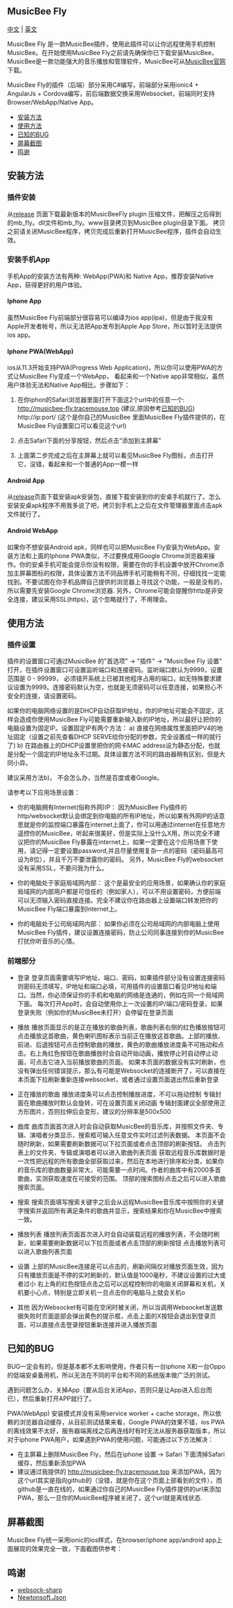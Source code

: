 ## MusicBee Fly ##

[中文](README-CN.md) | [英文](README.md)

MusicBee Fly 是一款MusicBee插件，使用此插件可以让你远程使用手机控制MusicBee。在开始使用MusicBee Fly之前请先确保你已下载安装MusicBee，MusicBee是一款功能强大的音乐播放和管理软件，MusicBee可从[MusicBee官网](http://323)下载。 

MusicBee Fly的插件（后端）部分采用C#编写，前端部分采用ionic4 + AngularJs + Cordova编写，前后端数据交换采用Websocket，前端同时支持Browser/WebApp/Native App。

- [安装方法](#安装方法)
- [使用方法](#使用方法)
- [已知的BUG](#已知的BUG)
- [屏幕截图](#屏幕截图)
- [鸣谢](#鸣谢)

## 安装方法 ##

### 插件安装 ###

从[release](https://github.com/tracemouse/MusicBeeFly/releases) 页面下载最新版本的MusicBeeFly plugin 压缩文件，把解压之后得到的mb_fly。dll文件和mb_fly。www目录拷贝到MusicBee plugin目录下面。 拷贝之前请关闭MusicBee程序，拷贝完成后重新打开MusicBee程序，插件会自动生效。

### 安装手机App ###

手机App的安装方法有两种: WebApp(PWA)和 Native App，推荐安装Native App，获得更好的用户体验。

#### Iphone App ####

虽然MusicBee Fly前端部分很容易可以编译为ios app(ipa)，但是由于我没有Apple开发者帐号，所以无法把App发布到Apple App Store，所以暂时无法提供ios app。

#### Iphone PWA(WebApp) ####

ios从11.3开始支持PWA(Progress Web Application)，所以你可以使用PWA的方式让MusicBee Fly变成一个WebApp， 看起来和一个Native app非常相似，虽然用户体验无法和Native App相比。步骤如下：
1) 在你iphon的Safari浏览器里面打开下面这2个url中的任意一个:
http://musicbee-fly.tracemouse.top  (建议,原因参考[已知的BUG](#已知的BUG))
http://ip:port/  (这个是你自己的MusicBee 里面MusicBee Fly插件提供的，在MusicBee Fly设置窗口可以看见这个url)

2) 点击Safari下面的分享按钮，然后点击“添加到主屏幕”

3) 上面第二步完成之后在主屏幕上就可以看见MusicBee Fly图标，点击打开它，没错，看起来和一个普通的App一模一样

#### Android App ####

从[release](https://github.com/tracemouse/MusicBeeFly/releases)页面下载安装apk安装包，直接下载安装到你的安桌手机就行了。怎么安装安桌apk程序不用我多说了吧，拷贝到手机上之后在文件管理器里面点击apk文件就行了。

#### Android WebApp ####

如果你不想安装Android apk，同样也可以把MusicBee Fly安装为WebApp。安装方法和上面的Iphone PWA类似，不过要换成用Google Chrome浏览器来操作。你的安桌手机可能会提示你没有权限，需要在你的手机设置中放开Chrome添加主屏幕图标的权限，具体设置方法不同品牌手机可能稍有不同，仔细找找一定能找到。不要试图在你手机品牌自己提供的浏览器上寻找这个功能，一般是没有的，所以需要先安装Google Chrome浏览器.
另外，Chrome可能会提醒你http是非安全连接，建议采用SSL(https)，这个忽略就行了，不用理会。


## 使用方法 ##

### 插件设置 ###

插件的设置窗口可通过MusicBee 的"首选项" -> "插件" -> "MusicBee Fly 设置" 打开，在插件设置窗口可设置监听端口和连接密码。监听端口默认为9999，设置范围是 0 - 99999， 必须错开系统上已被其他程序占用的端口，如无特殊要求建议设置为9999。连接密码默认为空，也就是无须密码可以任意连接，如果担心不安全的连接，请设置密码。

如果你的电脑网络设置的是DHCP自动获取IP地址，你的IP地址可能会不固定，这样会造成你使用MusicBee Fly可能需要重新输入新的IP地址，所以最好让把你的电脑设置为固定IP。设置固定IP有两个方法：
a) 直接在网络属性里面把IPV4的地址固定（设置之前先查看DHCP SERVE给你分配的参数，完全设置成一样的就行了) 
b) 在路由器上的DHCP设置里把你的网卡MAC address设为静态分配，也就是分配一个固定的IP地址永不过期。具体设置方法不同的路由器稍有区别，但是大同小异。

建议采用方法b)， 不会怎么办，当然是百度或者Google。

请参考以下应用场景设置：
- 你的电脑拥有Internet(俗称外网)IP：
因为MusicBee Fly插件的http/websocket默认会绑定到你电脑的所有IP地址，所以如果有外网IP的话意思就是你的监控端口暴露在internet上面了，你可以用通过internet在任意地方遥控你的MusicBee，听起来很美好，但是实际上没什么X用，所以完全不建议把你的MusicBee Fly暴露在internet上，如果一定要在这个应用场景下使用，请记得一定要设置password,并且尽量使用复杂一点的密码（密码最高可设为8位），并且千万不要泄露你的密码。
另外，MusicBee Fly的websocket没有采用SSL，不要问我为什么。

- 你的电脑处于家庭局域网内部：
这个是最安全的应用场景，如果确认你的家庭局域网的内部用户都是可信任的（例如家人），可以不用设置密码，方便前端可以无须输入密码直接连接。完全不建议你在路由器上设置端口转发把你的MusicBee Fly端口暴露到Internet上。

- 你的电脑处于公司局域网内部：
如果你必须在公司局域网的内部电脑上使用MusicBee Fly插件，建议设置连接密码，防止公司同事连接到你的MusicBee打扰你听音乐的心情。


### 前端部分 ###

- 登录
登录页面需要填写IP地址、端口、密码，如果插件部分没有设置连接密码则密码无须填写，IP地址和端口必填，可用插件的设置窗口看见IP地址和端口。当然，你必须保证你的手机和电脑的网络是连通的，例如在同一个局域网下面。
每次打开App时，会自动使用你上一次设置的IP/端口/密码登录，如果登录失败（例如你的MusicBee未打开）会停留在登录页面

- 播放
播放页面显示的是正在播放的歌曲列表，歌曲列表右侧的红色播放按钮可点击播放这首歌曲，黄色喇叭图标表示当前正在播放这首歌曲。上部的播放、前进、后退按钮可点击控制歌曲的播放，黄色的歌曲播放进度条不可拖动和点击。右上角红色按钮在歌曲播放时会自动开始动画，播放停止时自动停止动画，可点击它进入当前播放歌曲的页面。
如果本页面的数据没有实时刷新，也没有弹出任何错误提示，那么有可能是Websocket的连接断开了，可以直接在本页面下拉刷新重新连接websocket，或者通过设置页面退出然后重新登录

- 正在播放的歌曲
播放进度条可以点击控制播放进度，不可以拖动控制
专辑封面在歌曲播放时默认会旋转，可在设置页面关闭动画
专辑封面建议全部使用正方形图片，否则拉伸后会变形，建议的分辨率是500x500

- 曲库
曲库页面首次进入时会自动获取MusicBee的音乐库，并按照文件夹、专辑、演唱者分类显示，搜索框可输入任意文件实时过滤列表数据。
本页面不会随时刷新，如果需要刷新数据可以下拉页面或者点击顶部的刷新按钮。
点击列表上的文件夹、专辑或演唱者可以进入歌曲列表页面
获取远程音乐库数据时是一次性把远程的所有歌曲全部获取过来，然后在本地进行排序和分类，如果你的音乐库的歌曲数量非常大，可能需要一点时间。作者的曲库中有2000多首歌曲，实测获取速度在可接受的范围。
顶部的搜索图标点击之后可以进入歌曲搜索页面。

- 搜索
搜索页面填写搜索关键字之后会从远程MusicBee音乐库中按照你的关键字搜索并返回所有满足条件的歌曲并显示，搜索结果和你在MusicBee中搜索一致。

- 播放列表
播放列表页面首次进入时会自动装载远程的播放列表，不会随时刷新，如果需要刷新数据可以下拉页面或者点击顶部的刷新按钮
点击播放列表可以进入歌曲列表页面

- 设置
上部的MusicBee连接是可以点击的，刷新间隔仅对播放页面生效，因为只有播放页面是不停的实时刷新的，默认值是1000毫秒，不建议设置的过大或者过小
右上角的红色按钮点击之后可以远程控制你的电脑关闭屏幕和关机，关机要小心点，特别是立即关机一旦点击你的电脑马上就会关机o

- 其他
因为Websocket有可能在空闲时被关闭，所以当调用Websocket发送数据失败时页面底部会弹出黄色的提示框，点击上面的X按钮会退出到登录页面，可以直接点击登录按钮重新连接并进入播放页面

## 已知的BUG ##

BUG一定会有的，但是基本都不太影响使用，作者只有一台iphone X和一台Oppo的低端安桌备用机，所以无法在不同的平台和不同的系统版本做广泛的测试。

遇到问题怎么办，关掉App（要从后台关闭App，否则只是让App进入后台而已），然后重新打开APP就行了。

PWA(WebApp) 安装模式并没有采用service worker + cache storage，所以依赖的浏览器自动缓存，从目前测试结果来看，Google PWA的效果不错，ios PWA的离线效果不太好，服务器端离线之后再连线时有时无法从服务器获取版本，所以对于iphone PWA用户，如果遇到PWA的使用问题，可能通过以下方法解决：

- 在主屏幕上删除MusicBee Fly，然后在iphone 设置 -> Safari 下面清掉Safari 缓存，然后重新添加PWA
- 建议通过我提供的 http://musicbee-fly.tracemouse.top 来添加PWA，因为这个url其实是指向github的（没错，就是你在这个页面上部看到的文件），而github是一直在线的，如果通过你自己的MusicBee Fly插件提供的url来添加PWA，那么一旦你的MusicBee程序被关闭了，这个url就是离线状态.


## 屏幕截图 ##

MusicBee Fly统一采用ionic的ios样式，在browser/iphone app/android app上面展现的效果完全一致，下面截图供参考：


## 鸣谢 ##

- [websock-sharp](https://github.com/sta/websocket-sharp)
- [Newtonsoft.Json](https://github.com/JamesNK/Newtonsoft.Json)
